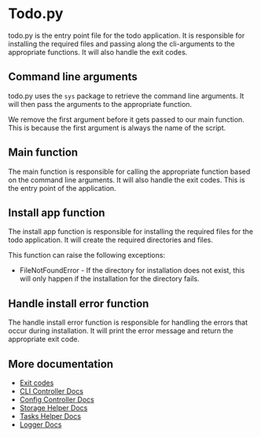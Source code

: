# Todo.py

todo.py is the entry point file for the todo application. It is responsible for installing the required files and passing along the cli-arguments to the appropriate functions. It will also handle the exit codes.

## Command line arguments

todo.py uses the `sys` package to retrieve the command line arguments. It will then pass the arguments to the appropriate function.

We remove the first argument before it gets passed to our main function. This is because the first argument is always the name of the script.

## Main function

The main function is responsible for calling the appropriate function based on the command line arguments. It will also handle the exit codes. This is the entry point of the application.

## Install app function

The install app function is responsible for installing the required files for the todo application. It will create the required directories and files.

This function can raise the following exceptions:
* FileNotFoundError - If the directory for installation does not exist, this will only happen if the installation for the directory fails.

## Handle install error function

The handle install error function is responsible for handling the errors that occur during installation. It will print the error message and return the appropriate exit code.

## More documentation

* [Exit codes](../misc/exit_codes.md)
* [CLI Controller Docs](cli_controller.md)
* [Config Controller Docs](config_controller.md)
* [Storage Helper Docs](storage_helper.md)
* [Tasks Helper Docs](tasks_helper.md)
* [Logger Docs](logger.md)

